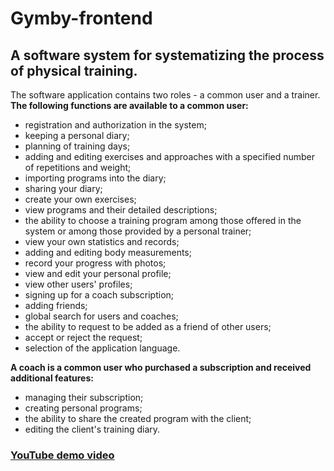 # Gymby-frontend
## A software system for systematizing the process of physical training.

The software application contains two roles - a common user and a trainer.
**The following functions are available to a common user:**
- registration and authorization in the system;
- keeping a personal diary;
- planning of training days;
- adding and editing exercises and approaches with a specified number of repetitions and weight;
- importing programs into the diary;
- sharing your diary;
- create your own exercises;
- view programs and their detailed descriptions;
- the ability to choose a training program among those offered in the system or among those provided by a personal trainer;
- view your own statistics and records;
- adding and editing body measurements;
- record your progress with photos;
- view and edit your personal profile;
- view other users' profiles;
- signing up for a coach subscription;
- adding friends;
- global search for users and coaches;
- the ability to request to be added as a friend of other users;
- accept or reject the request;
- selection of the application language.
  
**A coach is a common user who purchased a subscription and received additional features:**
- managing their subscription;
- creating personal programs;
- the ability to share the created program with the client;
- editing the client's training diary.

  
### [YouTube demo video](https://www.youtube.com/watch?v=8Jugz5prO7g&list=LLgyC_Jq-UaWJpf-ZvzCkb_A&ab_channel=IvanK) 
